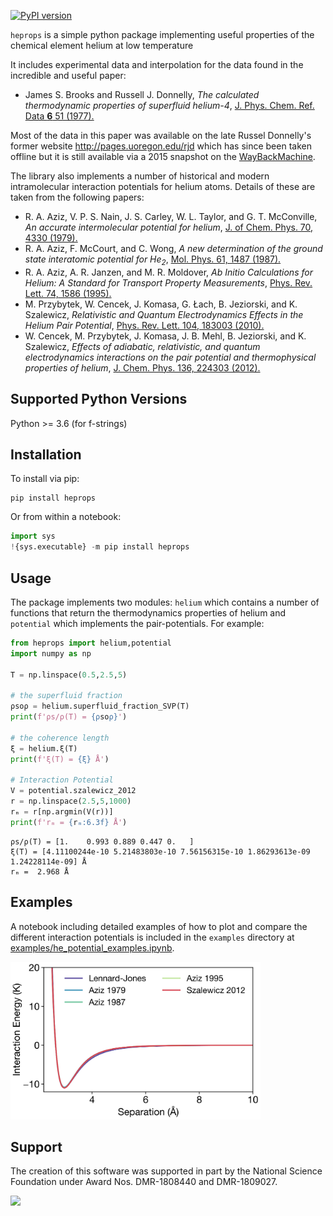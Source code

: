 [![PyPI version](https://badge.fury.io/py/heprops.svg)](https://badge.fury.io/py/heprops)

`heprops` is a simple python package implementing useful properties of the chemical element helium at low temperature

It includes experimental data and interpolation for the data found in the incredible and useful paper:

- James S. Brooks and Russell J. Donnelly, *The calculated thermodynamic properties of superfluid helium-4*, [J. Phys. Chem. Ref. Data **6** 51 (1977).](https://aip.scitation.org/doi/10.1063/1.555549)

Most of the data in this paper was available on the late Russel Donnelly's former website http://pages.uoregon.edu/rjd which has since been taken offline but it is still available via a 2015 snapshot on the [WayBackMachine](https://web.archive.org/web/20150620225058/http://pages.uoregon.edu/rjd/bd.htm).

The library also implements a number of historical and modern intramolecular interaction potentials for helium atoms.  Details of these are taken from the following papers:

- R. A. Aziz, V. P. S. Nain, J. S. Carley, W. L. Taylor, and G. T. McConville, *An accurate intermolecular potential for helium*, [J. of Chem. Phys. 70, 4330 (1979).](https://doi.org/10.1063/1.438007)
- R. A. Aziz, F. McCourt, and C. Wong, *A new determination of the ground state interatomic potential for He<sub>2</sub>*, [Mol. Phys. 61, 1487 (1987).](https://doi.org/10.1080/00268978700101941)
- R. A. Aziz, A. R. Janzen, and M. R. Moldover, *Ab Initio Calculations for Helium: A Standard for Transport Property Measurements*, [Phys. Rev. Lett. 74, 1586 (1995).](https://doi.org/10.1103/PhysRevLett.74.1586)
- M. Przybytek, W. Cencek, J. Komasa, G. Łach, B. Jeziorski, and K. Szalewicz, *Relativistic and Quantum Electrodynamics Effects in the Helium Pair Potential*, [Phys. Rev. Lett. 104, 183003 (2010).](https://doi.org/10.1103/PhysRevLett.104.183003)
- W. Cencek, M. Przybytek, J. Komasa, J. B. Mehl, B. Jeziorski, and K. Szalewicz, *Effects of adiabatic, relativistic, and quantum electrodynamics interactions on the pair potential and thermophysical properties of helium*, [J. Chem. Phys. 136, 224303 (2012).](https://doi.org/10.1063/1.4712218)


## Supported Python Versions
Python >= 3.6 (for f-strings)

## Installation
To install via pip:

    pip install heprops

Or from within a notebook:

```python
import sys
!{sys.executable} -m pip install heprops
```


## Usage
The package implements two modules: `helium` which contains a number of functions that return the thermodynamics properties of helium and `potential` which implements the pair-potentials.  For example:

```python
from heprops import helium,potential
import numpy as np

T = np.linspace(0.5,2.5,5)

# the superfluid fraction
ρsoρ = helium.superfluid_fraction_SVP(T)
print(f'ρs/ρ(T) = {ρsoρ}')

# the coherence length
ξ = helium.ξ(T)
print(f'ξ(T) = {ξ} Å')

# Interaction Potential
V = potential.szalewicz_2012
r = np.linspace(2.5,5,1000)
rₘ = r[np.argmin(V(r))]
print(f'rₘ = {rₘ:6.3f} Å')
```
    ρs/ρ(T) = [1.    0.993 0.889 0.447 0.   ]
    ξ(T) = [4.11100244e-10 5.21483803e-10 7.56156315e-10 1.86293613e-09 1.24228114e-09] Å
    rₘ =  2.968 Å 

## Examples

A notebook including detailed examples of how to plot and compare the different interaction potentials is included in the `examples` directory at [examples/he_potential_examples.ipynb](./examples/he_potential_examples.ipynb).

<img src="https://raw.githubusercontent.com/agdelma/heprops/master/examples/potential_comparison.svg" width="400px">


## Support

The creation of this software was supported in part by the National Science Foundation under Award Nos. DMR-1808440 and DMR-1809027.

[<img width="100px" src="https://www.nsf.gov/images/logos/NSF_4-Color_bitmap_Logo.png">](https://www.nsf.gov/awardsearch/showAward?AWD_ID=1808440)

